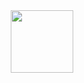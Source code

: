 <div id="header" align="center">
  <img src="https://media.tenor.com/0c728qn5y6cAAAAi/gengar-pokemon.gif" width="100"/>
</div>
